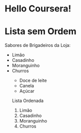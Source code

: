 <!DOCTYPE html>
<html>
<head>
  <h1>Hello Coursera!</h1>
</head>
<body>
  <h1>Lista sem Ordem</h1>
  <div>

Sabores de Brigadeiros da Loja:
<ul>
  <li>Limão</li>
  <li>Casadinho</li>
  <li>Moranguinho</li>
  <li>Churros</li>
  <ul>
    <li>Doce de leite</li>
    <li>Canela</li>
    <li>Açúcar</li>
</ul>
<p>Lista Ordenada</p>
<ol>
  <li>Limão</li>
  <li>Casadinho</li>
  <li>Moranguinho</li>
  <li>Churros</li>
</body>
</div>
</html>
